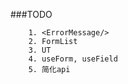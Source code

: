 ###TODO
```
    1. <ErrorMessage/>
    2. FormList
    3. UT
    4. useForm, useField
    5. 简化api
```
